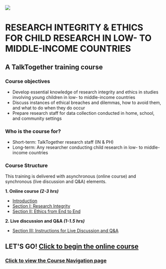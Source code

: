 <img src="https://talktogproject.github.io/ethics/img/TT-UP-TPF.png" style="display: block; margin: auto;">

# RESEARCH INTEGRITY & ETHICS FOR CHILD RESEARCH IN LOW- TO MIDDLE-INCOME COUNTRIES
## A TalkTogether training course

### Course objectives

-	Develop essential knowledge of research integrity and ethics in studies involving young children in low- to middle-income countries
-	Discuss instances of ethical breaches and dilemmas, how to avoid them, and what to do when they do occur
-	Prepare research staff for data collection conducted in home, school, and community settings

### Who is the course for?

-	Short-term: TalkTogether research staff (IN & PH)
-	Long-term: Any researcher conducting child research in low- to middle-income countries

### Course Structure

This training is delivered with asynchronous (online course) and synchronous (live discussion and Q&A) elements.

**1. Online course *(2-3 hrs)***
- [Introduction](intro.md)
- [Section I: Research Integrity](integrity.md)
- [Section II: Ethics from End to End](endto.md)

**2. Live discussion and Q&A *(1-1.5 hrs)***
- [Section III: Instructions for Live Discussion and Q&A](discussion.md)

## LET'S GO! [Click to begin the online course](intro.md)
### [Click to view the Course Navigation page](toc.md)
